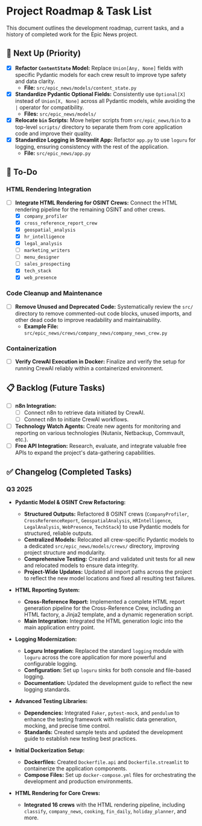 # Project Roadmap & Task List

This document outlines the development roadmap, current tasks, and a history of completed work for the Epic News project.

## 🚀 Next Up (Priority)

- [x] **Refactor `ContentState` Model:** Replace `Union[Any, None]` fields with specific Pydantic models for each crew result to improve type safety and data clarity.
  - **File:** `src/epic_news/models/content_state.py`
- [x] **Standardize Pydantic Optional Fields:** Consistently use `Optional[X]` instead of `Union[X, None]` across all Pydantic models, while avoiding the `|` operator for compatibility.
  - **Files:** `src/epic_news/models/`
- [x] **Relocate `bin` Scripts:** Move helper scripts from `src/epic_news/bin` to a top-level `scripts/` directory to separate them from core application code and improve their quality.
- [x] **Standardize Logging in Streamlit App:** Refactor `app.py` to use `loguru` for logging, ensuring consistency with the rest of the application.
  - **File:** `src/epic_news/app.py`

## 📝 To-Do

### HTML Rendering Integration

- [ ] **Integrate HTML Rendering for OSINT Crews:** Connect the HTML rendering pipeline for the remaining OSINT and other crews.
  - [x] `company_profiler`
  - [x] `cross_reference_report_crew`
  - [x] `geospatial_analysis`
  - [x] `hr_intelligence`
  - [x] `legal_analysis`
  - [ ] `marketing_writers`
  - [ ] `menu_designer`
  - [ ] `sales_prospecting`
  - [x] `tech_stack`
  - [x] `web_presence`

### Code Cleanup and Maintenance

- [ ] **Remove Unused and Deprecated Code:** Systematically review the `src/` directory to remove commented-out code blocks, unused imports, and other dead code to improve readability and maintainability.
  - **Example File:** `src/epic_news/crews/company_news/company_news_crew.py`

### Containerization

- [ ] **Verify CrewAI Execution in Docker:** Finalize and verify the setup for running CrewAI reliably within a containerized environment.

## 📋 Backlog (Future Tasks)

- [ ] **n8n Integration:**
  - [ ] Connect n8n to retrieve data initiated by CrewAI.
  - [ ] Connect n8n to initiate CrewAI workflows.
- [ ] **Technology Watch Agents:** Create new agents for monitoring and reporting on various technologies (Nutanix, Netbackup, Commvault, etc.).
- [ ] **Free API Integration:** Research, evaluate, and integrate valuable free APIs to expand the project's data-gathering capabilities.

## ✅ Changelog (Completed Tasks)

### Q3 2025

- **Pydantic Model & OSINT Crew Refactoring:**
  - **Structured Outputs:** Refactored 8 OSINT crews (`CompanyProfiler`, `CrossReferenceReport`, `GeospatialAnalysis`, `HRIntelligence`, `LegalAnalysis`, `WebPresence`, `TechStack`) to use Pydantic models for structured, reliable outputs.
  - **Centralized Models:** Relocated all crew-specific Pydantic models to a dedicated `src/epic_news/models/crews/` directory, improving project structure and modularity.
  - **Comprehensive Testing:** Created and validated unit tests for all new and relocated models to ensure data integrity.
  - **Project-Wide Updates:** Updated all import paths across the project to reflect the new model locations and fixed all resulting test failures.

- **HTML Reporting System:**
  - **Cross-Reference Report:** Implemented a complete HTML report generation pipeline for the Cross-Reference Crew, including an HTML factory, a Jinja2 template, and a dynamic regeneration script.
  - **Main Integration:** Integrated the HTML generation logic into the main application entry point.

- **Logging Modernization:**
  - **Loguru Integration:** Replaced the standard `logging` module with `loguru` across the core application for more powerful and configurable logging.
  - **Configuration:** Set up `loguru` sinks for both console and file-based logging.
  - **Documentation:** Updated the development guide to reflect the new logging standards.

- **Advanced Testing Libraries:**
  - **Dependencies:** Integrated `Faker`, `pytest-mock`, and `pendulum` to enhance the testing framework with realistic data generation, mocking, and precise time control.
  - **Standards:** Created sample tests and updated the development guide to establish new testing best practices.

- **Initial Dockerization Setup:**
  - **Dockerfiles:** Created `Dockerfile.api` and `Dockerfile.streamlit` to containerize the application components.
  - **Compose Files:** Set up `docker-compose.yml` files for orchestrating the development and production environments.

- **HTML Rendering for Core Crews:**
  - **Integrated 16 crews** with the HTML rendering pipeline, including `classify`, `company_news`, `cooking`, `fin_daily`, `holiday_planner`, and more.
